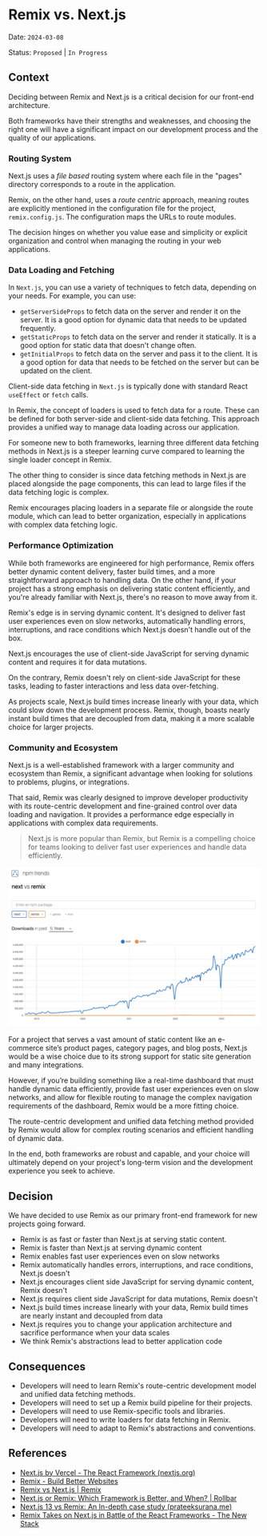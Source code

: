 # Remix vs. Next.js

Date: `2024-03-08`

Status: `Proposed` | `In Progress`

## Context

Deciding between Remix and Next.js is a critical decision for our front-end architecture.

Both frameworks have their strengths and weaknesses, and choosing the right one will have a significant impact on our development process and the quality of our applications.

### Routing System

Next.js uses a *file based* routing system where each file in the "pages" directory corresponds to a route in the application.

Remix, on the other hand, uses a *route centric* approach, meaning routes are explicitly mentioned in the configuration file for the project, `remix.config.js`. The configuration maps the URLs to route modules.

The decision hinges on whether you value ease and simplicity or explicit organization and control when managing the routing in your web applications.

### Data Loading and Fetching

In `Next.js`, you can use a variety of techniques to fetch data, depending on your needs. For example, you can use:

- `getServerSideProps` to fetch data on the server and render it on the server. It is a good option for dynamic data that needs to be updated frequently.
- `getStaticProps` to fetch data on the server and render it statically. It is a good option for static data that doesn't change often.
- `getInitialProps` to fetch data on the server and pass it to the client. It is a good option for data that needs to be fetched on the server but can be updated on the client.

Client-side data fetching in `Next.js` is typically done with standard React `useEffect` or `fetch` calls.

In Remix, the concept of loaders is used to fetch data for a route. These can be defined for both server-side and client-side data fetching. This approach provides a unified way to manage data loading across our application.

For someone new to both frameworks, learning three different data fetching methods in Next.js is a steeper learning curve compared to learning the single loader concept in Remix.

The other thing to consider is since data fetching methods in Next.js are placed alongside the page components, this can lead to large files if the data fetching logic is complex.

Remix encourages placing loaders in a separate file or alongside the route module, which can lead to better organization, especially in applications with complex data fetching logic.

### Performance Optimization

While both frameworks are engineered for high performance, Remix offers better dynamic content delivery, faster build times, and a more straightforward approach to handling data. On the other hand, if your project has a strong emphasis on delivering static content efficiently, and you're already familiar with Next.js, there's no reason to move away from it.

Remix's edge is in serving dynamic content. It's designed to deliver fast user experiences even on slow networks, automatically handling errors, interruptions, and race conditions which Next.js doesn't handle out of the box.

Next.js encourages the use of client-side JavaScript for serving dynamic content and requires it for data mutations.

On the contrary, Remix doesn't rely on client-side JavaScript for these tasks, leading to faster interactions and less data over-fetching.

As projects scale, Next.js build times increase linearly with your data, which could slow down the development process.
Remix, though, boasts nearly instant build times that are decoupled from data, making it a more scalable choice for larger projects.

### Community and Ecosystem

Next.js is a well-established framework with a larger community and ecosystem than Remix, a significant advantage when looking for solutions to problems, plugins, or integrations.

That said, Remix was clearly designed to improve developer productivity with its route-centric development and fine-grained control over data loading and navigation. It provides a performance edge especially in applications with complex data requirements.

> Next.js is more popular than Remix, but Remix is a compelling choice for teams looking to deliver fast user experiences and handle data efficiently.

![npm-downloads-next-vs-remix](./../assets/img/next-remix-npm-trends.webp)

For a project that serves a vast amount of static content like an e-commerce site’s product pages, category pages, and blog posts, Next.js would be a wise choice due to its strong support for static site generation and many integrations.

However, if you’re building something like a real-time dashboard that must handle dynamic data efficiently, provide fast user experiences even on slow networks, and allow for flexible routing to manage the complex navigation requirements of the dashboard, Remix would be a more fitting choice.

The route-centric development and unified data fetching method provided by Remix would allow for complex routing scenarios and efficient handling of dynamic data.

In the end, both frameworks are robust and capable, and your choice will ultimately depend on your project's long-term vision and the development experience you seek to achieve.

## Decision

We have decided to use Remix as our primary front-end framework for new projects going forward.

- Remix is as fast or faster than Next.js at serving static content.
- Remix is faster than Next.js at serving dynamic content
- Remix enables fast user experiences even on slow networks
- Remix automatically handles errors, interruptions, and race conditions, Next.js doesn't
- Next.js encourages client side JavaScript for serving dynamic content, Remix doesn't
- Next.js requires client side JavaScript for data mutations, Remix doesn't
- Next.js build times increase linearly with your data, Remix build times are nearly instant and decoupled from data
- Next.js requires you to change your application architecture and sacrifice performance when your data scales
- We think Remix's abstractions lead to better application code

## Consequences

- Developers will need to learn Remix's route-centric development model and unified data fetching methods.
- Developers will need to set up a Remix build pipeline for their projects.
- Developers will need to use Remix-specific tools and libraries.
- Developers will need to write loaders for data fetching in Remix.
- Developers will need to adapt to Remix's abstractions and conventions.

## References

- [Next.js by Vercel - The React Framework (nextjs.org)](https://nextjs.org/)
- [Remix - Build Better Websites](https://remix.run/)
- [Remix vs Next.js | Remix](https://remix.run/blog/remix-vs-next)
- [Next.js or Remix: Which Framework is Better, and When? | Rollbar](https://rollbar.com/blog/nextjs-vs-remix/)
- [Next.js 13 vs Remix: An In-depth case study (prateeksurana.me)](https://prateeksurana.me/blog/nextjs-13-vs-remix-an-in-depth-case-study/)
- [Remix Takes on Next.js in Battle of the React Frameworks - The New Stack](https://thenewstack.io/remix-takes-on-next-js-in-battle-of-the-react-frameworks/)
